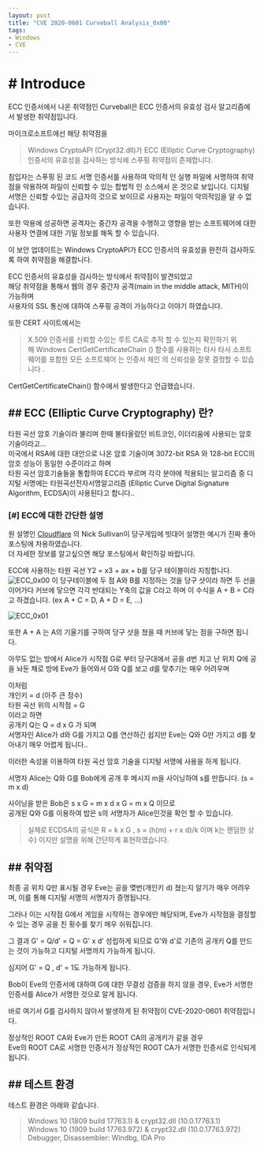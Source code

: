 ```yaml
---
layout: post
title: "CVE 2020-0601 Curveball Analysis_0x00"
tags:
- Windows
- CVE
---
```


# # Introduce
ECC 인증서에서 나온 취약점인 Curveball은 ECC 인증서의 유효성 검사 알고리즘에서 발생한 취약점입니다.  

마이크로소프트에선 해당 취약점을

>Windows CryptoAPI (Crypt32.dll)가 ECC (Elliptic Curve Cryptography) 인증서의 유효성을 검사하는 방식에 스푸핑 취약점이 존재합니다.  
  
침입자는 스푸핑 된 코드 서명 인증서를 사용하여 악의적 인 실행 파일에 서명하여 취약점을 악용하여 파일이 신뢰할 수 있는 합법적 인 소스에서 온 것으로 보입니다. 디지털 서명은 신뢰할 수있는 공급자의 것으로 보이므로 사용자는 파일이 악의적임을 알 수 없습니다.  

또한 악용에 성공하면 공격자는 중간자 공격을 수행하고 영향을 받는 소프트웨어에 대한 사용자 연결에 대한 기밀 정보를 해독 할 수 있습니다.   

이 보안 업데이트는 Windows CryptoAPI가 ECC 인증서의 유효성을 완전히 검사하도록  하여 취약점을 해결합니다.  

ECC 인증서의 유효성을 검사하는 방식에서 취약점이 발견되었고  
해당 취약점을 통해서 웹의 경우 중간자 공격(main in the middle attack, MITH)이 가능하며  
사용자의 SSL 통신에 대하여 스푸핑 공격이 가능하다고 이야기 하였습니다.  

또한 CERT 사이트에서는  

>X.509 인증서를 신뢰할 수있는 루트 CA로 추적 할 수 있는지 확인하기 위해 Windows CertGetCertificateChain () 함수를 사용하는 타사 타사 소프트웨어를 포함한 모든 소프트웨어 는 인증서 체인 의 신뢰성을 잘못 결정할 수 있습니다 .

CertGetCertificateChain() 함수에서 발생한다고 언급했습니다.  

## ## ECC (Elliptic Curve Cryptography) 란?
타원 곡선 암호 기술이라 불리며 한때 불타올랐던 비트코인, 이더리움에 사용되는 암호기술이라고...  
미국에서 RSA에 대한 대안으로 나온 암호 기술이며 3072-bit RSA 와 128-bit ECC의 암호 성능이 동일한 수준이라고 하며  
타원 곡선 암호기술들을 통합하여 ECC라 부르며 각각 분야에 적용되는 알고리즘 중 디지털 서명에는 타원곡선전자서명알고리즘 (Elliptic Curve Digital Signature Algorithm, ECDSA)이 사용된다고 합니다..  

### [#] ECC에 대한 간단한 설명
원 설명인 [Cloudflare](https://blog.cloudflare.com/a-relatively-easy-to-understand-primer-on-elliptic-curve-cryptography/) 의 Nick Sullivan이 당구게임에 빗대어 설명한 예시가 진짜 좋아 포스팅에 차용하였습니다.  
더 자세한 정보를 알고싶으면 해당 포스팅에서 확인하길 바랍니다.  

ECC에 사용하는 타원 곡선 Y2 = x3 + ax + b를 당구 테이블이라 지칭합니다.  
![ECC_0x00](http://holi4m.github.io/postimage/2020-03-10-CVE20200601/1.png)
이 당구테이블에 두 점 A와 B를 지정하는 것을 당구 샷이라 하면 두 선을 이어가다 커브에 닿으면 각각 반대되는 Y축의 값을 C라고 하며 이 수식을 A + B = C라고 하겠습니다. (ex A + C = D, A + D = E, ...)  

![ECC_0x01](http://holi4m.github.io/postimage/2020-03-10-CVE20200601/2.gif)

또한 A + A 는 A의 기울기를 구하여 당구 샷을 쳤을 때 커브에 닿는 점을 구하면 됩니다.  

아무도 없는 방에서 Alice가 시작점 G로 부터 당구대에서 공을 d번 치고 난 위치 Q에 공을 놔둔 채로 방에 Eve가 들어와서 G와 Q를 보고 d를 맞추기는 매우 어려우며

이처럼  
개인키 = d (아주 큰 정수)  
타원 곡선 위의 시작점 = G  
이라고 하면  
공개키 Q는 Q = d x G 가 되며  
서명자인 Alice가 d와 G를 가지고 Q를 연산하긴 쉽지만 Eve는 Q와 G만 가지고 d를 찾아내기 매우 어렵게 됩니다.. 
 
이러한 속성을 이용하여 타원 곡선 암호 기술을 디지털 서명에 사용을 하게 됩니다.  

서명자 Alice는 Q와 G를 Bob에게 공개 후 메시지 m을 사이닝하여 s를 만듭니다. (s = m x d)  

사이닝을 받은 Bob은 s x G = m x d x G = m x Q 이므로  
공개된 Q와 G를 이용하여 밥은 s의 서명자가 Alice인것을 확인 할 수 있습니다.  


>실제로 ECDSA의 공식은 R = k x G , s = (h(m) + r x d)/k 이며 k는 랜덤한 상수) 이지만 설명을 위해 간단하게 표현하였습니다.  

## ## 취약점 
최종 공 위치 Q만 표시될 경우 Eve는 공을 몆번(개인키 d) 쳤는지 알기가 매우 어려우며, 이를 통해 디지털 서명의 서명자가 증명됩니다.  

그러나 이는 시작점 G에서 게임을 시작하는 경우에만 해당되며, Eve가 시작점을 결정할 수 있는 경우 공을 친 횟수를 찾기 매우 쉬워집니다. 
 
그 결과 G' = Q/d' = Q = G' x d' 성립하게 되므로 G'와 d'로 기존의 공개키 Q를 만드는 것이 가능하고 디지털 서명까지 가능하게 됩니다.  

심지어 G' = Q , d' = 1도 가능하게 됩니다.  

Bob이 Eve의 인증서에 대하여 G에 대한 무결성 검증을 하지 않을 경우, Eve가 서명한 인증서를 Alice가 서명한 것으로 알게 됩니다.  

바로 여기서 G를 검사하지 않아서 발생하게 된 취약점이 CVE-2020-0601 취약점입니다.  

정상적인 ROOT CA와 Eve가 만든 ROOT CA의 공개키가 같을 경우  
Eve의 ROOT CA로 서명한 인증서가 정상적인 ROOT CA가 서명한 인증서로 인식되게 됩니다.  

## ## 테스트 환경

테스트 환경은 아래와 같습니다.

>Windows 10 (1809 build 17763.1) & crypt32.dll (10.0.17763.1)  
>Windows 10 (1909 build 17763.972) & crypt32.dll (10.0.17763.972)
>Debugger, Disassembler: Windbg, IDA Pro

